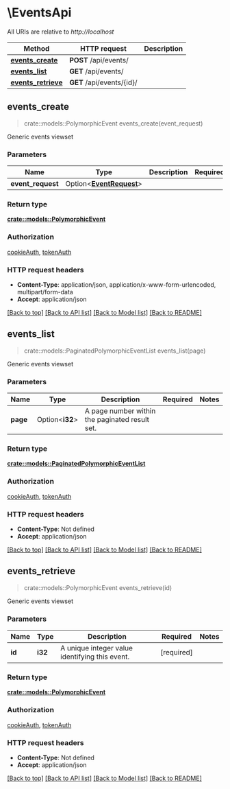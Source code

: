 # \EventsApi

All URIs are relative to *http://localhost*

Method | HTTP request | Description
------------- | ------------- | -------------
[**events_create**](EventsApi.md#events_create) | **POST** /api/events/ | 
[**events_list**](EventsApi.md#events_list) | **GET** /api/events/ | 
[**events_retrieve**](EventsApi.md#events_retrieve) | **GET** /api/events/{id}/ | 



## events_create

> crate::models::PolymorphicEvent events_create(event_request)


Generic events viewset

### Parameters


Name | Type | Description  | Required | Notes
------------- | ------------- | ------------- | ------------- | -------------
**event_request** | Option<[**EventRequest**](EventRequest.md)> |  |  |

### Return type

[**crate::models::PolymorphicEvent**](PolymorphicEvent.md)

### Authorization

[cookieAuth](../README.md#cookieAuth), [tokenAuth](../README.md#tokenAuth)

### HTTP request headers

- **Content-Type**: application/json, application/x-www-form-urlencoded, multipart/form-data
- **Accept**: application/json

[[Back to top]](#) [[Back to API list]](../README.md#documentation-for-api-endpoints) [[Back to Model list]](../README.md#documentation-for-models) [[Back to README]](../README.md)


## events_list

> crate::models::PaginatedPolymorphicEventList events_list(page)


Generic events viewset

### Parameters


Name | Type | Description  | Required | Notes
------------- | ------------- | ------------- | ------------- | -------------
**page** | Option<**i32**> | A page number within the paginated result set. |  |

### Return type

[**crate::models::PaginatedPolymorphicEventList**](PaginatedPolymorphicEventList.md)

### Authorization

[cookieAuth](../README.md#cookieAuth), [tokenAuth](../README.md#tokenAuth)

### HTTP request headers

- **Content-Type**: Not defined
- **Accept**: application/json

[[Back to top]](#) [[Back to API list]](../README.md#documentation-for-api-endpoints) [[Back to Model list]](../README.md#documentation-for-models) [[Back to README]](../README.md)


## events_retrieve

> crate::models::PolymorphicEvent events_retrieve(id)


Generic events viewset

### Parameters


Name | Type | Description  | Required | Notes
------------- | ------------- | ------------- | ------------- | -------------
**id** | **i32** | A unique integer value identifying this event. | [required] |

### Return type

[**crate::models::PolymorphicEvent**](PolymorphicEvent.md)

### Authorization

[cookieAuth](../README.md#cookieAuth), [tokenAuth](../README.md#tokenAuth)

### HTTP request headers

- **Content-Type**: Not defined
- **Accept**: application/json

[[Back to top]](#) [[Back to API list]](../README.md#documentation-for-api-endpoints) [[Back to Model list]](../README.md#documentation-for-models) [[Back to README]](../README.md)

